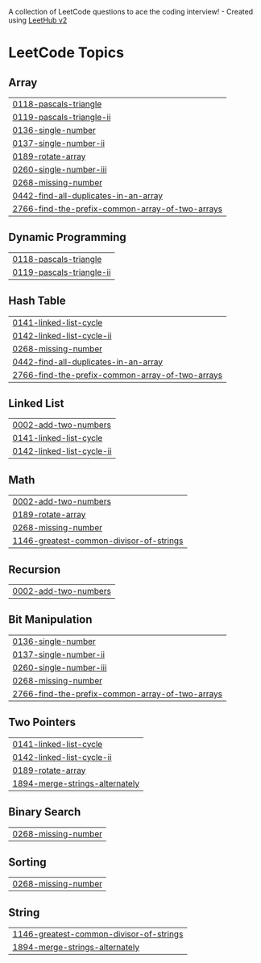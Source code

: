 A collection of LeetCode questions to ace the coding interview! - Created using [LeetHub v2](https://github.com/arunbhardwaj/LeetHub-2.0)
<!---LeetCode Topics Start-->
# LeetCode Topics
## Array
|  |
| ------- |
| [0118-pascals-triangle](https://github.com/swastiktripathii/Leetcode/tree/master/0118-pascals-triangle) |
| [0119-pascals-triangle-ii](https://github.com/swastiktripathii/Leetcode/tree/master/0119-pascals-triangle-ii) |
| [0136-single-number](https://github.com/swastiktripathii/Leetcode/tree/master/0136-single-number) |
| [0137-single-number-ii](https://github.com/swastiktripathii/Leetcode/tree/master/0137-single-number-ii) |
| [0189-rotate-array](https://github.com/swastiktripathii/Leetcode/tree/master/0189-rotate-array) |
| [0260-single-number-iii](https://github.com/swastiktripathii/Leetcode/tree/master/0260-single-number-iii) |
| [0268-missing-number](https://github.com/swastiktripathii/Leetcode/tree/master/0268-missing-number) |
| [0442-find-all-duplicates-in-an-array](https://github.com/swastiktripathii/Leetcode/tree/master/0442-find-all-duplicates-in-an-array) |
| [2766-find-the-prefix-common-array-of-two-arrays](https://github.com/swastiktripathii/Leetcode/tree/master/2766-find-the-prefix-common-array-of-two-arrays) |
## Dynamic Programming
|  |
| ------- |
| [0118-pascals-triangle](https://github.com/swastiktripathii/Leetcode/tree/master/0118-pascals-triangle) |
| [0119-pascals-triangle-ii](https://github.com/swastiktripathii/Leetcode/tree/master/0119-pascals-triangle-ii) |
## Hash Table
|  |
| ------- |
| [0141-linked-list-cycle](https://github.com/swastiktripathii/Leetcode/tree/master/0141-linked-list-cycle) |
| [0142-linked-list-cycle-ii](https://github.com/swastiktripathii/Leetcode/tree/master/0142-linked-list-cycle-ii) |
| [0268-missing-number](https://github.com/swastiktripathii/Leetcode/tree/master/0268-missing-number) |
| [0442-find-all-duplicates-in-an-array](https://github.com/swastiktripathii/Leetcode/tree/master/0442-find-all-duplicates-in-an-array) |
| [2766-find-the-prefix-common-array-of-two-arrays](https://github.com/swastiktripathii/Leetcode/tree/master/2766-find-the-prefix-common-array-of-two-arrays) |
## Linked List
|  |
| ------- |
| [0002-add-two-numbers](https://github.com/swastiktripathii/Leetcode/tree/master/0002-add-two-numbers) |
| [0141-linked-list-cycle](https://github.com/swastiktripathii/Leetcode/tree/master/0141-linked-list-cycle) |
| [0142-linked-list-cycle-ii](https://github.com/swastiktripathii/Leetcode/tree/master/0142-linked-list-cycle-ii) |
## Math
|  |
| ------- |
| [0002-add-two-numbers](https://github.com/swastiktripathii/Leetcode/tree/master/0002-add-two-numbers) |
| [0189-rotate-array](https://github.com/swastiktripathii/Leetcode/tree/master/0189-rotate-array) |
| [0268-missing-number](https://github.com/swastiktripathii/Leetcode/tree/master/0268-missing-number) |
| [1146-greatest-common-divisor-of-strings](https://github.com/swastiktripathii/Leetcode/tree/master/1146-greatest-common-divisor-of-strings) |
## Recursion
|  |
| ------- |
| [0002-add-two-numbers](https://github.com/swastiktripathii/Leetcode/tree/master/0002-add-two-numbers) |
## Bit Manipulation
|  |
| ------- |
| [0136-single-number](https://github.com/swastiktripathii/Leetcode/tree/master/0136-single-number) |
| [0137-single-number-ii](https://github.com/swastiktripathii/Leetcode/tree/master/0137-single-number-ii) |
| [0260-single-number-iii](https://github.com/swastiktripathii/Leetcode/tree/master/0260-single-number-iii) |
| [0268-missing-number](https://github.com/swastiktripathii/Leetcode/tree/master/0268-missing-number) |
| [2766-find-the-prefix-common-array-of-two-arrays](https://github.com/swastiktripathii/Leetcode/tree/master/2766-find-the-prefix-common-array-of-two-arrays) |
## Two Pointers
|  |
| ------- |
| [0141-linked-list-cycle](https://github.com/swastiktripathii/Leetcode/tree/master/0141-linked-list-cycle) |
| [0142-linked-list-cycle-ii](https://github.com/swastiktripathii/Leetcode/tree/master/0142-linked-list-cycle-ii) |
| [0189-rotate-array](https://github.com/swastiktripathii/Leetcode/tree/master/0189-rotate-array) |
| [1894-merge-strings-alternately](https://github.com/swastiktripathii/Leetcode/tree/master/1894-merge-strings-alternately) |
## Binary Search
|  |
| ------- |
| [0268-missing-number](https://github.com/swastiktripathii/Leetcode/tree/master/0268-missing-number) |
## Sorting
|  |
| ------- |
| [0268-missing-number](https://github.com/swastiktripathii/Leetcode/tree/master/0268-missing-number) |
## String
|  |
| ------- |
| [1146-greatest-common-divisor-of-strings](https://github.com/swastiktripathii/Leetcode/tree/master/1146-greatest-common-divisor-of-strings) |
| [1894-merge-strings-alternately](https://github.com/swastiktripathii/Leetcode/tree/master/1894-merge-strings-alternately) |
<!---LeetCode Topics End-->